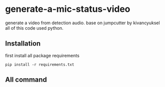 # generate-a-mic-status-video

generate a video from detection audio.
base on jumpcutter by kivancyuksel
all of this code used python.

## Installation

first install all package requirements
```
pip install -r requirements.txt
```

## All command

